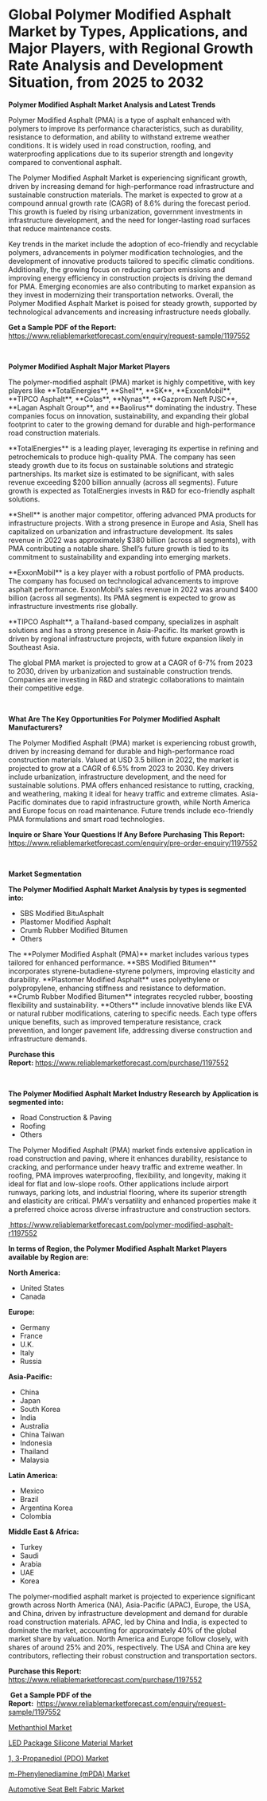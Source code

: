 <p><h1>Global Polymer Modified Asphalt Market by Types, Applications, and Major Players, with Regional Growth Rate Analysis and Development Situation, from 2025 to 2032</h1></p><p><strong>Polymer Modified Asphalt Market Analysis and Latest Trends</strong></p>
<p><p>Polymer Modified Asphalt (PMA) is a type of asphalt enhanced with polymers to improve its performance characteristics, such as durability, resistance to deformation, and ability to withstand extreme weather conditions. It is widely used in road construction, roofing, and waterproofing applications due to its superior strength and longevity compared to conventional asphalt.</p><p>The Polymer Modified Asphalt Market is experiencing significant growth, driven by increasing demand for high-performance road infrastructure and sustainable construction materials. The market is expected to grow at a compound annual growth rate (CAGR) of 8.6% during the forecast period. This growth is fueled by rising urbanization, government investments in infrastructure development, and the need for longer-lasting road surfaces that reduce maintenance costs.</p><p>Key trends in the market include the adoption of eco-friendly and recyclable polymers, advancements in polymer modification technologies, and the development of innovative products tailored to specific climatic conditions. Additionally, the growing focus on reducing carbon emissions and improving energy efficiency in construction projects is driving the demand for PMA. Emerging economies are also contributing to market expansion as they invest in modernizing their transportation networks. Overall, the Polymer Modified Asphalt Market is poised for steady growth, supported by technological advancements and increasing infrastructure needs globally.</p></p>
<p><strong>Get a Sample PDF of the Report:&nbsp;</strong> <a href="https://www.reliablemarketforecast.com/enquiry/request-sample/1197552?utm_campaign=2015&utm_medium=2&utm_source=Github&utm_content=ia&utm_term=26012025&utm_id=polymer-modified-asphalt">https://www.reliablemarketforecast.com/enquiry/request-sample/1197552</a></p>
<p>&nbsp;</p>
<p><strong>Polymer Modified Asphalt Major Market Players</strong></p>
<p><p>The polymer-modified asphalt (PMA) market is highly competitive, with key players like **TotalEnergies**, **Shell**, **SK**, **ExxonMobil**, **TIPCO Asphalt**, **Colas**, **Nynas**, **Gazprom Neft PJSC**, **Lagan Asphalt Group**, and **Baolirus** dominating the industry. These companies focus on innovation, sustainability, and expanding their global footprint to cater to the growing demand for durable and high-performance road construction materials.</p><p>**TotalEnergies** is a leading player, leveraging its expertise in refining and petrochemicals to produce high-quality PMA. The company has seen steady growth due to its focus on sustainable solutions and strategic partnerships. Its market size is estimated to be significant, with sales revenue exceeding $200 billion annually (across all segments). Future growth is expected as TotalEnergies invests in R&D for eco-friendly asphalt solutions.</p><p>**Shell** is another major competitor, offering advanced PMA products for infrastructure projects. With a strong presence in Europe and Asia, Shell has capitalized on urbanization and infrastructure development. Its sales revenue in 2022 was approximately $380 billion (across all segments), with PMA contributing a notable share. Shell’s future growth is tied to its commitment to sustainability and expanding into emerging markets.</p><p>**ExxonMobil** is a key player with a robust portfolio of PMA products. The company has focused on technological advancements to improve asphalt performance. ExxonMobil’s sales revenue in 2022 was around $400 billion (across all segments). Its PMA segment is expected to grow as infrastructure investments rise globally.</p><p>**TIPCO Asphalt**, a Thailand-based company, specializes in asphalt solutions and has a strong presence in Asia-Pacific. Its market growth is driven by regional infrastructure projects, with future expansion likely in Southeast Asia.</p><p>The global PMA market is projected to grow at a CAGR of 6-7% from 2023 to 2030, driven by urbanization and sustainable construction trends. Companies are investing in R&D and strategic collaborations to maintain their competitive edge.</p></p>
<p>&nbsp;</p>
<p><strong>What Are The Key Opportunities For Polymer Modified Asphalt Manufacturers?</strong></p>
<p><p>The Polymer Modified Asphalt (PMA) market is experiencing robust growth, driven by increasing demand for durable and high-performance road construction materials. Valued at USD 3.5 billion in 2022, the market is projected to grow at a CAGR of 6.5% from 2023 to 2030. Key drivers include urbanization, infrastructure development, and the need for sustainable solutions. PMA offers enhanced resistance to rutting, cracking, and weathering, making it ideal for heavy traffic and extreme climates. Asia-Pacific dominates due to rapid infrastructure growth, while North America and Europe focus on road maintenance. Future trends include eco-friendly PMA formulations and smart road technologies.</p></p>
<p><strong>Inquire or Share Your Questions If Any Before Purchasing This Report:</strong> <a href="https://www.reliablemarketforecast.com/enquiry/pre-order-enquiry/1197552?utm_campaign=2015&utm_medium=2&utm_source=Github&utm_content=ia&utm_term=26012025&utm_id=polymer-modified-asphalt">https://www.reliablemarketforecast.com/enquiry/pre-order-enquiry/1197552</a></p>
<p>&nbsp;</p>
<p><strong>Market Segmentation</strong></p>
<p><strong>The Polymer Modified Asphalt Market Analysis by types is segmented into:</strong></p>
<p><ul><li>SBS Modified BituAsphalt</li><li>Plastomer Modified Asphalt</li><li>Crumb Rubber Modified Bitumen</li><li>Others</li></ul></p>
<p><p>The **Polymer Modified Asphalt (PMA)** market includes various types tailored for enhanced performance. **SBS Modified Bitumen** incorporates styrene-butadiene-styrene polymers, improving elasticity and durability. **Plastomer Modified Asphalt** uses polyethylene or polypropylene, enhancing stiffness and resistance to deformation. **Crumb Rubber Modified Bitumen** integrates recycled rubber, boosting flexibility and sustainability. **Others** include innovative blends like EVA or natural rubber modifications, catering to specific needs. Each type offers unique benefits, such as improved temperature resistance, crack prevention, and longer pavement life, addressing diverse construction and infrastructure demands.</p></p>
<p><strong>Purchase this Report:&nbsp;</strong><a href="https://www.reliablemarketforecast.com/purchase/1197552?utm_campaign=2015&utm_medium=2&utm_source=Github&utm_content=ia&utm_term=26012025&utm_id=polymer-modified-asphalt">https://www.reliablemarketforecast.com/purchase/1197552</a></p>
<p>&nbsp;</p>
<p><strong>The Polymer Modified Asphalt Market Industry Research by Application is segmented into:</strong></p>
<p><ul><li>Road Construction & Paving</li><li>Roofing</li><li>Others</li></ul></p>
<p><p>The Polymer Modified Asphalt (PMA) market finds extensive application in road construction and paving, where it enhances durability, resistance to cracking, and performance under heavy traffic and extreme weather. In roofing, PMA improves waterproofing, flexibility, and longevity, making it ideal for flat and low-slope roofs. Other applications include airport runways, parking lots, and industrial flooring, where its superior strength and elasticity are critical. PMA's versatility and enhanced properties make it a preferred choice across diverse infrastructure and construction sectors.</p></p>
<p><a href="https://www.reliablemarketforecast.com/polymer-modified-asphalt-r1197552?utm_campaign=2015&utm_medium=2&utm_source=Github&utm_content=ia&utm_term=26012025&utm_id=polymer-modified-asphalt">&nbsp;https://www.reliablemarketforecast.com/polymer-modified-asphalt-r1197552</a></p>
<p><strong>In terms of Region, the Polymer Modified Asphalt Market Players available by Region are:</strong></p>
<p>
    <p> <strong> North America: </strong>
        <ul>
            <li>United States</li>
            <li>Canada</li>
        </ul>
        </p> 
    <p> <strong> Europe: </strong>
        <ul>
            <li>Germany</li>
            <li>France</li>
            <li>U.K.</li>
            <li>Italy</li>
            <li>Russia</li>
        </ul>
        </p> 
    <p> <strong> Asia-Pacific: </strong>
        <ul>
            <li>China</li>
            <li>Japan</li>
            <li>South Korea</li>
            <li>India</li>
            <li>Australia</li>
            <li>China Taiwan</li>
            <li>Indonesia</li>
            <li>Thailand</li>
            <li>Malaysia</li>
        </ul>
        </p> 
    <p> <strong> Latin America: </strong>
        <ul>
            <li>Mexico</li>
            <li>Brazil</li>
            <li>Argentina Korea</li>
            <li>Colombia</li>
        </ul>
        </p> 
    <p> <strong> Middle East & Africa: </strong>
        <ul>
            <li>Turkey</li>
            <li>Saudi</li>
            <li>Arabia</li>
            <li>UAE</li>
            <li>Korea</li>
        </ul>
    </p>
    </p>
<p><p>The polymer-modified asphalt market is projected to experience significant growth across North America (NA), Asia-Pacific (APAC), Europe, the USA, and China, driven by infrastructure development and demand for durable road construction materials. APAC, led by China and India, is expected to dominate the market, accounting for approximately 40% of the global market share by valuation. North America and Europe follow closely, with shares of around 25% and 20%, respectively. The USA and China are key contributors, reflecting their robust construction and transportation sectors.</p></p>
<p><strong>Purchase this Report: </strong><a href="https://www.reliablemarketforecast.com/purchase/1197552?utm_campaign=2015&utm_medium=2&utm_source=Github&utm_content=ia&utm_term=26012025&utm_id=polymer-modified-asphalt">https://www.reliablemarketforecast.com/purchase/1197552</a></p>
<p>&nbsp;<strong>Get a Sample PDF of the Report:&nbsp;&nbsp;</strong><a href="https://www.reliablemarketforecast.com/enquiry/request-sample/1197552?utm_campaign=2015&utm_medium=2&utm_source=Github&utm_content=ia&utm_term=26012025&utm_id=polymer-modified-asphalt">https://www.reliablemarketforecast.com/enquiry/request-sample/1197552</a></p>
<p><strong></strong></p>
<p><p><a href="https://www.linkedin.com/pulse/methanthiol-market-forecast-2025-2032-expected-expand-mqsvc?utm_campaign=2015&utm_medium=2&utm_source=Github&utm_content=ia&utm_term=26012025&utm_id=polymer-modified-asphalt">Methanthiol Market</a></p><p><a href="https://www.linkedin.com/pulse/led-package-silicone-material-market-insights-report-company-specific-46wae?utm_campaign=2015&utm_medium=2&utm_source=Github&utm_content=ia&utm_term=26012025&utm_id=polymer-modified-asphalt">LED Package Silicone Material Market</a></p><p><a href="https://www.linkedin.com/pulse/1-3-propanediol-pdo-market-analysis-report-competitive-strategies-tlt5e?utm_campaign=2015&utm_medium=2&utm_source=Github&utm_content=ia&utm_term=26012025&utm_id=polymer-modified-asphalt">1, 3-Propanediol (PDO) Market</a></p><p><a href="https://www.linkedin.com/pulse/forecasted-growth-m-phenylenediamine-mpda-market-analyzing-trends-afhoc?utm_campaign=2015&utm_medium=2&utm_source=Github&utm_content=ia&utm_term=26012025&utm_id=polymer-modified-asphalt">m-Phenylenediamine (mPDA) Market</a></p><p><a href="https://www.linkedin.com/pulse/automotive-seat-belt-fabric-market-forecast-global-trends-analysis-fyose?utm_campaign=2015&utm_medium=2&utm_source=Github&utm_content=ia&utm_term=26012025&utm_id=polymer-modified-asphalt">Automotive Seat Belt Fabric Market</a></p></p>